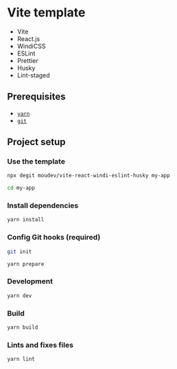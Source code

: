 # Vite template

- Vite
- React.js
- WindiCSS
- ESLint
- Prettier
- Husky
- Lint-staged

## Prerequisites

- [`yarn`](https://classic.yarnpkg.com/en/docs/install#windows-stable)
- [`git`](https://git-scm.com/book/en/v2/Getting-Started-Installing-Git)

## Project setup

### Use the template

```bash
npx degit moudev/vite-react-windi-eslint-husky my-app

cd my-app
```

### Install dependencies

```bash
yarn install
```

### Config Git hooks (required)

```bash
git init
```

```bash
yarn prepare
```

### Development

```bash
yarn dev
```

### Build

```bash
yarn build
```

### Lints and fixes files

```bash
yarn lint
```
